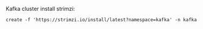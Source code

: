 Kafka cluster install strimzi:

```
create -f 'https://strimzi.io/install/latest?namespace=kafka' -n kafka
```
